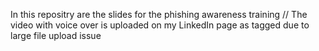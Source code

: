 In this repositry are the slides for the phishing awareness training
//
The video with voice over is uploaded on my LinkedIn page as tagged due to large file upload issue
